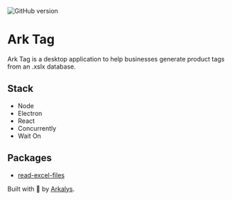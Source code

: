 ![GitHub version](https://badge.fury.io/gh/owinckle%2Fark-tag.svg)

# Ark Tag
Ark Tag is a desktop application to help businesses generate product tags from an .xslx database.

## Stack
- Node
- Electron
- React
- Concurrently
- Wait On

## Packages
- [read-excel-files](https://www.npmjs.com/package/read-excel-file)

Built with 🧡 by [Arkalys](http://www.arkalysapps.com).
